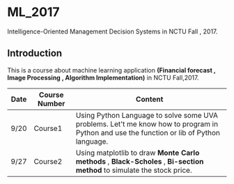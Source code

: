 # ML_2017
Intelligence-Oriented Management Decision Systems in NCTU Fall , 2017.

## Introduction
This is a course about machine learning application **(Financial forecast , Image Processing , Algorithm Implementation)** in NCTU Fall,2017.

|Date|Course Number|Content
|---|---|---
|9/20|Course1 | Using Python Language to solve some UVA problems. Let't me know how to program in Python and use the function or lib of Python language.
|9/27|Course2 | Using matplotlib to draw **Monte Carlo methods** , **Black-Scholes** , **Bi-section method** to simulate the stock price.
